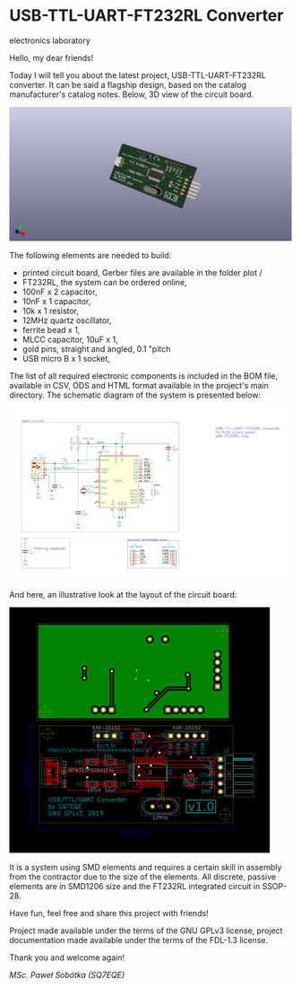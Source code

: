 # USB-TTL-UART-FT232RL Converter
electronics laboratory

Hello, my dear friends!

Today I will tell you about the latest project, USB-TTL-UART-FT232RL converter. It can be said a flagship design, based on the catalog manufacturer's catalog notes. Below, 3D view of the circuit board.

![pict 1](https://github.com/majsterklepka/lab1/raw/master/ft232rl_converter_v1/drawings/ft232rl_converter_v1.png "PCB 3D View")

The following elements are needed to build:

- printed circuit board, Gerber files are available in the folder plot /
- FT232RL, the system can be ordered online,
- 100nF x 2 capacitor,
- 10nF x 1 capacitor,
- 10k x 1 resistor,
- 12MHz quartz oscillator,
- ferrite bead x 1,
- MLCC capacitor, 10uF x 1,
- gold pins, straight and angled, 0.1 "pitch
- USB micro B x 1 socket,

The list of all required electronic components is included in the BOM file, available in CSV, ODS and HTML format available in the project's main directory. The schematic diagram of the system is presented below:

![pict 2](https://github.com/majsterklepka/lab1/raw/master/ft232rl_converter_v1/drawings/ft232rl_converter_v1-sheet.png "Schematic Diagram of Project")

And here, an illustrative look at the layout of the circuit board:

![pict 3](https://github.com/majsterklepka/lab1/raw/master/ft232rl_converter_v1/drawings/ft232rl_converter_v1-brd.png "2D View of PCB")

It is a system using SMD elements and requires a certain skill in assembly from the contractor due to the size of the elements. All discrete, passive elements are in SMD1206 size and the FT232RL integrated circuit in SSOP-28.

Have fun, feel free and share this project with friends!

Project made available under the terms of the GNU GPLv3 license, project documentation made available under the terms of the FDL-1.3 license.

Thank you and welcome again!

_MSc. Paweł Sobótka (SQ7EQE)_
